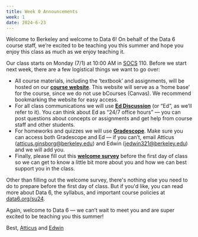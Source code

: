 ```yaml
---
title: Week 0 Announcements
week: 1
date: 2024-6-23
---
```


Welcome to Berkeley and welcome to Data 6! On behalf of the Data 6 course staff, we’re excited to be teaching you this summer and hope you enjoy this class as much as we enjoy teaching it. 

Our class starts on Monday (7/1) at 10:00 AM in [SOCS](https://www.berkeley.edu/map/social-sciences-building/) 110. Before we start next week, there are a few logistical things we want to go over:

* All course materials, including the ‘textbook’ and assignments, will be hosted on our **[course website](https://data6.org/su24/)**. This website will serve as a ‘home base’ for the course, since we do not use bCourses (Canvas). We recommend bookmarking the website for easy access.
* For all class communications we will use **[Ed Discussion](https://edstem.org/us/courses/60192/discussion/)** (or “Ed”, as we’ll refer to it). You can think about Ed as “24/7 office hours” — you can post questions about concepts or assignments and get help from course staff and other students.
* For homeworks and quizzes we will use **[Gradescope](https://www.gradescope.com/courses/800533)**. Make sure you can access both Gradescope and Ed — if you can’t, email Atticus (atticus.ginsborg@berkeley.edu) and Edwin (jedwin321@berkeley.edu) and we will add you.
* Finally, please fill out this **[welcome survey](https://forms.gle/xnsdLifJwTCU19kw9)** before the first day of class so we can get to know a little bit more about you and how we can best support you in the class.

Other than filling out the welcome survey, there's nothing else you need to do to prepare before the first day of class. But if you'd like, you can read more about Data 6, the syllabus, and important course policies at [data6.org/su24](https://data6.org/su24/syllabus/).

Again, welcome to Data 6 — we can’t wait to meet you and are super excited to be teaching you this summer!

Best,
[Atticus](https://data6.org/su24/staff/#instructors) and [Edwin](https://data6.org/su24/staff/#instructors)

<!-- * **Assignments Due**
    * Welcome Survey is due *<u>Monday</u>, July 1st @ 11 PM*
    * Homework 1 is due *<u>Thursday</u>, July 11th @ 11 PM* -->